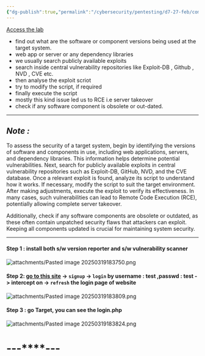 ```yaml
---
{"dg-publish":true,"permalink":"/cybersecurity/pentesting/d7-27-feb/components-with-known-vulnerabilities/"}
---
```




[Access the lab](https://portswigger.net/support/using-burp-to-test-forcomponents-with-known-vulnerabilities)

- find out what are the software or component versions being used at the target system.
- web app or server or any dependency libraries
- we usually search publicly available exploits
- search inside central vulnerability repositories like Exploit-DB , Github , NVD , CVE etc.
- then analyse the exploit scriot
- try to modify the script, if required
- finally execute the script
- mostly this kind issue led us to RCE i.e server takeover
- check if any software component is obsolete or out-dated.
---
## *Note :*
To assess the security of a target system, begin by identifying the versions of software and components in use, including web applications, servers, and dependency libraries. This information helps determine potential vulnerabilities. Next, search for publicly available exploits in central vulnerability repositories such as Exploit-DB, GitHub, NVD, and
the CVE database. Once a relevant exploit is found, analyze its script to understand how it works. If necessary, modify the script to suit the target environment. After making adjustments, execute the exploit to verify its effectiveness. In many cases, such vulnerabilities can lead to Remote Code Execution (RCE), potentially allowing complete
server takeover.

Additionally, check if any software components are obsolete or
outdated, as these often contain unpatched security flaws that
attackers can exploit. Keeping all components updated is
crucial for maintaining system security.

---
#### Step 1 : install both s/w version reporter and s/w vulnerability scanner
![attachments/Pasted image 20250319183750.png](/img/user/Cybersecurity/Pentesting/D7_27%20Feb/attachments/Pasted%20image%2020250319183750.png)

#### Step 2: [go to this site](http://testphp.vulnweb.com/login.php) -> `signup` -> `login` by username : test ,passwd : test -> intercept on -> `refresh` the login page of website
![attachments/Pasted image 20250319183809.png](/img/user/Cybersecurity/Pentesting/D7_27%20Feb/attachments/Pasted%20image%2020250319183809.png)

#### Step 3 : go Target, you can see the login.php
![attachments/Pasted image 20250319183824.png](/img/user/Cybersecurity/Pentesting/D7_27%20Feb/attachments/Pasted%20image%2020250319183824.png)


#                                    ---****---
